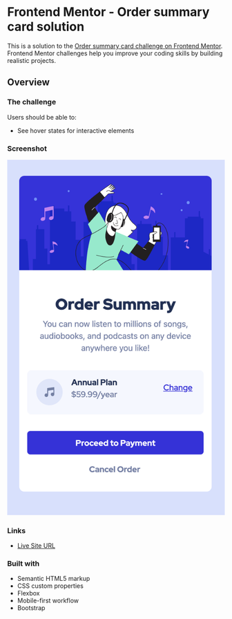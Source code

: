 # Frontend Mentor - Order summary card solution

This is a solution to the [Order summary card challenge on Frontend Mentor](https://www.frontendmentor.io/challenges/order-summary-component-QlPmajDUj). Frontend Mentor challenges help you improve your coding skills by building realistic projects. 

## Overview

### The challenge

Users should be able to:

- See hover states for interactive elements

### Screenshot

![](/images/Screenshot%202022-08-17%20at%2023.24.51.png)

### Links
- [Live Site URL](https://your-live-site-url.com)


### Built with

- Semantic HTML5 markup
- CSS custom properties
- Flexbox
- Mobile-first workflow
- Bootstrap


